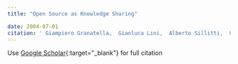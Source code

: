```yaml
---
title: "Open Source as Knowledge Sharing"

date: 2004-07-01
citation: ' Giampiero Granatella,  Gianluca Lini,  Alberto Sillitti,  Giancarlo Succi,  Tullio Vernazza, &quot;Open Source as Knowledge Sharing.&quot;, 2004.'
---
```

Use [Google Scholar](https://scholar.google.com/scholar?q=Open+Source+as+Knowledge+Sharing){:target="_blank"} for full citation